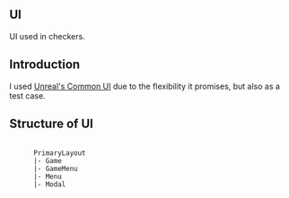 <section class="section-title">
  <h1>UI</h1>
  <p>UI used in checkers.</p>
</section>

<section class="section-intro">
  <h2>Introduction</h2>
  <p>I used <a href="https://docs.unrealengine.com/5.0/en-US/common-ui-plugin-for-advanced-user-interfaces-in-unreal-engine/">Unreal's Common UI</a> due to the flexibility it promises, but also as a test case.</p>
</section>

<section class="setion-structure">
  <h2>Structure of UI</h2>
  <pre>
    <code>
      PrimaryLayout
      |- Game
      |- GameMenu
      |- Menu
      |- Modal
    </code>
  </pre>
</section>
